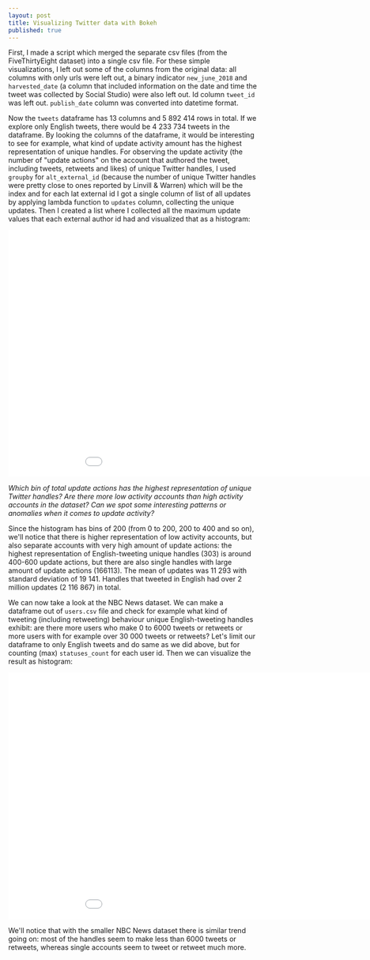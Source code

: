 ```yaml
---
layout: post
title: Visualizing Twitter data with Bokeh
published: true
---
```


First, I made a script which merged the separate csv files (from the FiveThirtyEight dataset) into a single csv file. For these simple visualizations, I left out some of the columns from the original data: all columns with only urls were left out, a binary indicator `new_june_2018` and `harvested_date` (a column that included information on the date and time the tweet was collected by Social Studio) were also left out. Id column `tweet_id` was left out. `publish_date` column was converted into datetime format.

Now the `tweets` dataframe has 13 columns and 5 892 414 rows in total. If we explore only English tweets, there would be 4 233 734 tweets in the dataframe. By looking the columns of the dataframe, it would be interesting to see for example, what kind of update activity amount has the highest representation of unique handles. For observing the update activity (the number of "update actions" on the account that authored the tweet, including tweets, retweets and likes) of unique Twitter handles, I used `groupby` for `alt_external_id` (because the number of unique Twitter handles were pretty close to ones reported by Linvill & Warren) which will be the index and for each lat external id I got a single column of list of all updates by applying lambda function to `updates` column, collecting the unique updates. Then I created a list where I collected all the maximum update values that each external author id had and visualized that as a histogram:


<iframe width="1000" height="500" frameborder="0" scrolling="no" src="../graphs/histo_with_alt_external_id.html"></iframe>

*Which bin of total update actions has the highest representation of unique Twitter handles? Are there more low activity accounts than high activity accounts in the dataset? Can we spot some interesting patterns or anomalies when it comes to update activity?*

Since the histogram has bins of 200 (from 0 to 200, 200 to 400 and so on), we'll notice that there is higher representation of low activity accounts, but also separate accounts with very high amount of update actions: the highest representation of English-tweeting unique handles (303) is around 400-600 update actions, but there are also single handles with large amount of update actions (166113). The mean of updates was 11 293 with standard deviation of 19 141. Handles that tweeted in English had over 2 million updates (2 116 867) in total.

We can now take a look at the NBC News dataset. We can make a dataframe out of `users.csv` file and check for example what kind of tweeting (including retweeting) behaviour unique English-tweeting handles exhibit: are there more users who make 0 to 6000 tweets or retweets or more users with for example over 30 000 tweets or retweets? Let's limit our dataframe to only English tweets and do same as we did above, but for counting (max) `statuses_count` for each user id. Then we can visualize the result as histogram:

<iframe width="1000" height="500" frameborder="0" scrolling="no" src="../graphs/histogram_twitter_NBC.html"></iframe>

We'll notice that with the smaller NBC News dataset there is similar trend going on: most of the handles seem to make less than 6000 tweets or retweets, whereas single accounts seem to tweet or retweet much more.
